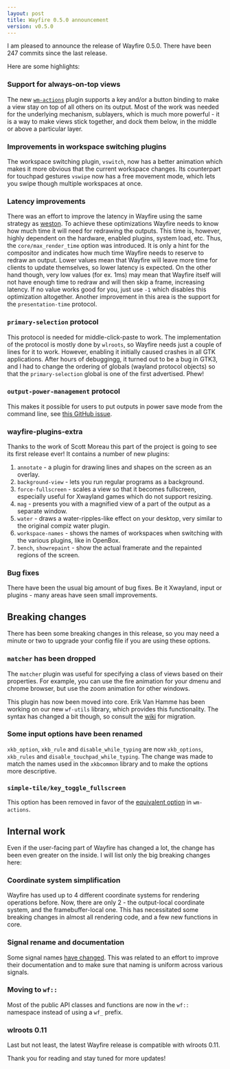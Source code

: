 ```yaml
---
layout: post
title: Wayfire 0.5.0 announcement
version: v0.5.0
---
```


I am pleased to announce the release of Wayfire 0.5.0. There have been <span class="highlight">247 commits</span> since the last release.
<!--more-->

Here are some highlights:

### Support for always-on-top views
The new [`wm-actions`](https://github.com/WayfireWM/wayfire/wiki/Configuration#wm-actions) plugin supports a key and/or a button binding to make a view stay on top of all others on its output. Most of the work was needed for the underlying mechanism, sublayers, which is much more powerful - it is a way to make views stick together, and dock them below, in the middle or above a particular layer.

### Improvements in workspace switching plugins
The workspace switching plugin, `vswitch`, now has a better animation which makes it more obvious that the current workspace changes.
Its counterpart for touchpad gestures `vswipe` now has a free movement mode, which lets you swipe though multiple workspaces at once.

### Latency improvements
There was an effort to improve the latency in Wayfire using the same strategy as [weston](https://ppaalanen.blogspot.com/2015/02/weston-repaint-scheduling.html). To achieve these optimizations Wayfire needs to know how much time it will need for redrawing the outputs. This time is, however, highly dependent on the hardware, enabled plugins, system load, etc. Thus, the `core/max_render_time` option was introduced. It is only a hint for the compositor and indicates how much time Wayfire needs to reserve to redraw an output. Lower values mean that Wayfire will leave more time for clients to update themselves, so lower latency is expected. On the other hand though, very low values (for ex. 1ms) may mean that Wayfire itself will not have enough time to redraw and will then skip a frame, increasing latency.
If no value works good for you, just use `-1` which disables this optimization altogether.
Another improvement in this area is the support for the `presentation-time` protocol.

### `primary-selection` protocol
This protocol is needed for middle-click-paste to work. The implementation of the protocol is mostly done by `wlroots`, so Wayfire needs just a couple of lines for it to work. However, enabling it initially caused crashes in all GTK applications. After hours of debuggingg, it turned out to be a bug in GTK3, and I had to change the ordering of globals (wayland protocol objects) so that the `primary-selection` global is one of the first advertised. Phew!

### `output-power-management` protocol

This makes it possible for users to put outputs in power save mode from the command line, see [this GitHub issue](https://github.com/WayfireWM/wayfire/issues/455).

### wayfire-plugins-extra

Thanks to the work of Scott Moreau this part of the project is going to see its first release ever! It contains a number of new plugins:

1. `annotate` - a plugin for drawing lines and shapes on the screen as an overlay.
2. `background-view` - lets you run regular programs as a background.
3. `force-fullscreen` - scales a view so that it becomes fullscreen, especially useful for Xwayland games which do not support resizing.
4. `mag` - presents you with a magnified view of a part of the output as a separate window.
5. `water` - draws a water-ripples-like effect on your desktop, very similar to the original compiz water plugin.
6. `workspace-names` - shows the names of workspaces when switching with the various plugins, like in OpenBox.
7. `bench`, `showrepaint` - show the actual framerate and the repainted regions of the screen.

### Bug fixes

There have been the usual big amount of bug fixes. Be it Xwayland, input or plugins - many areas have seen small improvements.

## Breaking changes

There has been some breaking changes in this release, so you may need a minute or two to upgrade your config file if you are using these options.

### `matcher` has been dropped

The `matcher` plugin was useful for specifying a class of views based on their properties. For example, you can use the fire animation for your dmenu and chrome browser, but use the zoom animation for other windows.

This plugin has now been moved into core. Erik Van Hamme has been working on our new `wf-utils` library, which provides this functionality. The syntax has changed a bit though, so consult the [wiki](https://github.com/WayfireWM/wayfire/wiki/Configuration#criteria) for migration.

### Some input options have been renamed

`xkb_option`, `xkb_rule` and `disable_while_typing` are now `xkb_options`, `xkb_rules` and `disable_touchpad_while_typing`. The change was made to match the names used in the `xkbcommon` library and to make the options more descriptive.

### `simple-tile/key_toggle_fullscreen`

This option has been removed in favor of the [equivalent option](https://github.com/WayfireWM/wayfire/wiki/Configuration#wm-actionstoggle_fullscreen) in `wm-actions`.

## Internal work

Even if the user-facing part of Wayfire has changed a lot, the change has been even greater on the inside. I will list only the big breaking changes here:

### Coordinate system simplification

Wayfire has used up to 4 different coordinate systems for rendering operations before. Now, there are only 2 - the output-local coordinate system, and the framebuffer-local one. This has necessitated some breaking changes in almost all rendering code, and a few new functions in core.

### Signal rename and documentation

Some signal names [have changed](https://github.com/WayfireWM/wayfire/pull/623). This was related to an effort to improve their documentation and to make sure that naming is uniform across various signals.

### Moving to `wf::`
Most of the public API classes and functions are now in the `wf::` namespace instead of using a `wf_` prefix.

### wlroots 0.11
Last but not least, the latest Wayfire release is compatible with wlroots 0.11.

Thank you for reading and stay tuned for more updates!

